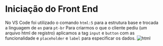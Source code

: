 <h1> Iniciação do Front End</h1>

No VS Code foi utilizado o comando `html:5` para a estrutura base e trocada a linguagem de `en` para `pt-br`
Para criarmos o que o cliente pediu (um arquivo html de registro) aplicamos a tag `input` e `button` com as funcionalidade e `placeholder` e `label` para especificar os dados.
![html](https://github.com/mathdev11/frontEnd/assets/128558734/15aca188-e6fc-4c81-8fe8-deeb881f09ed)

